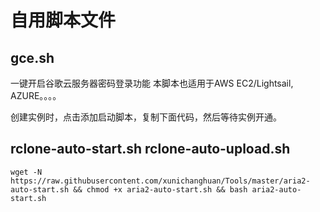# 自用脚本文件

## gce.sh
一键开启谷歌云服务器密码登录功能
本脚本也适用于AWS EC2/Lightsail, AZURE。。。。

创建实例时，点击添加启动脚本，复制下面代码，然后等待实例开通。


## rclone-auto-start.sh rclone-auto-upload.sh
```
wget -N https://raw.githubusercontent.com/xunichanghuan/Tools/master/aria2-auto-start.sh && chmod +x aria2-auto-start.sh && bash aria2-auto-start.sh
```
